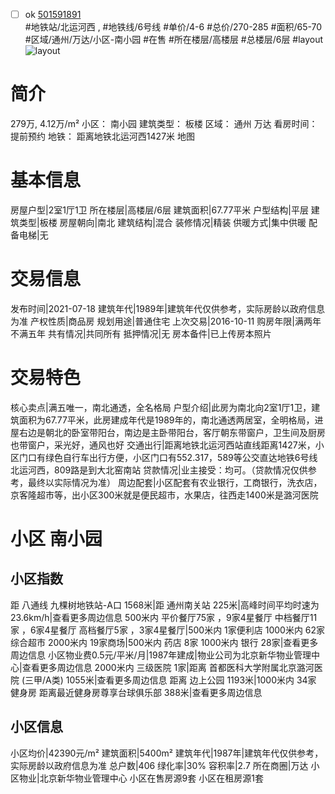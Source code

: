 - [ ] ok [501591891](https://bj.5i5j.com/ershoufang/501591891.html)  
 #地铁站/北运河西 ,  #地铁线/6号线
#单价/4-6 #总价/270-285 #面积/65-70   #区域/通州/万达/小区-南小园 #在售 #所在楼层/高楼层 #总楼层/6层 #layout 
![layout](http://image2a.5i5j.com/bdir/layout/528a48f976a44186ac5b69ba14a96139.jpg_P5.jpg) 
# 简介 
 279万,  4.12万/m² 
小区： 南小园
建筑类型： 板楼
区域： 通州 万达
看房时间： 提前预约
地铁： 距离地铁北运河西1427米 地图
# 基本信息 
 房屋户型|2室1厅1卫
所在楼层|高楼层/6层
建筑面积|67.77平米
户型结构|平层
建筑类型|板楼
房屋朝向|南北
建筑结构|混合
装修情况|精装
供暖方式|集中供暖
配备电梯|无
# 交易信息 
 发布时间|2021-07-18
建筑年代|1989年|建筑年代仅供参考，实际房龄以政府信息为准
产权性质|商品房
规划用途|普通住宅
上次交易|2016-10-11
购房年限|满两年不满五年
共有情况|共同所有
抵押情况|无
房本备件|已上传房本照片
# 交易特色 
 核心卖点|满五唯一，南北通透，全名格局
户型介绍|此房为南北向2室1厅1卫，建筑面积为67.77平米，此房建成年代是1989年的，南北通透两居室，全明格局，进屋右边是朝北的卧室带阳台，南边是主卧带阳台，客厅朝东带窗户，卫生间及厨房也带窗户，采光好，通风也好
交通出行|距离地铁北运河西站直线距离1427米，小区门口有绿色自行车出行方便，小区门口有552.317，589等公交直达地铁6号线北运河西，809路是到大北窑南站
贷款情况|业主接受：均可。（贷款情况仅供参考，最终以实际情况为准）
周边配套|小区配套有农业银行，工商银行，洗衣店，京客隆超市等，出小区300米就是便民超市，水果店，往西走1400米是潞河医院
# 小区 南小园
## 小区指数 
 距 八通线 九棵树地铁站-A口 1568米|距 通州南关站 225米|高峰时间平均时速为23.6km/h|查看更多周边信息
500米内 平价餐厅75家 ，9家4星餐厅
中档餐厅11家 ，6家4星餐厅
高档餐厅5家 ，3家4星餐厅|500米内 1家便利店
1000米内 62家综合超市
2000米内 19家商场|500米内 药店 8家
1000米内 银行 28家|查看更多周边信息
小区物业费0.5元/平米/月|1987年建成|物业公司为北京新华物业管理中心|查看更多周边信息
2000米内 三级医院 1家|距离 首都医科大学附属北京潞河医院 (三甲/A类) 1055米|查看更多周边信息
距离 边上公园 1193米|1000米内 34家 健身房
距离最近健身房尊享台球俱乐部 388米|查看更多周边信息
## 小区信息 
 小区均价|42390元/m²
建筑面积|5400m²
建筑年代|1987年|建筑年代仅供参考，实际房龄以政府信息为准
总户数|406
绿化率|30%
容积率|2.7
所在商圈|万达
小区物业|北京新华物业管理中心
小区在售房源9套
小区在租房源1套

